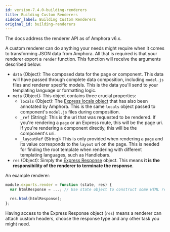 ```yaml
---
id: version-7.4.0-building-renderers
title: Building Custom Renderers
sidebar_label: Building Custom Renderers
original_id: building-renderers
---
```


The docs address the renderer API as of Amphora v6.x.

A custom renderer can do anything your needs might require when it comes to transforming JSON data from Amphora. All that is required is that your renderer export a `render` function. This function will receive the arguments described below:

* `data` \(Object\): The composed data for the page or component. This data will have passed through complete data composition, including `model.js` files and renderer specific models. This is the data you'll send to your templating language or formatting logic.
* `meta` \(Object\): This object contains three crucial properties:
  * `locals` \(Object\): The [Express locals object](https://expressjs.com/en/api.html#res.locals) that has also been annotated by Amphora. This is the same `locals` object passed to component's `model.js` files during composition.
  * `_ref` \(String\): This is the uri that was requested to be rendered. If you're rendering a `page` or an Express route, this will be the page uri. If you're rendering a component directly, this will be the component's uri.
  * `_layoutRef` \(String\): This is only provided when rendering a `page` and its value corresponds to the `layout` uri on the page. This is needed for finding the root template when rendering with different templating languages, such as Handlebars.
* `res` \(Object\): Simply the [Express Response](https://expressjs.com/en/4x/api.html#res) object. This means **it is the responsibility of the renderer to terminate the response**.

An example renderer:

```javascript
module.exports.render = function (state, res) {
  var htmlResponse = ...; // Use state object to construct some HTML response..

  res.html(htmlResponse);
};
```

Having access to the Express Response object \(`res`\) means a renderer can attach custom headers, choose the response type and any other task you might need.
